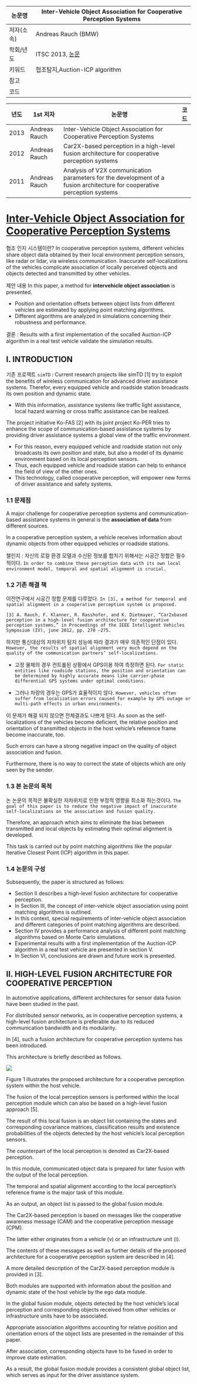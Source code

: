 |논문명|Inter-Vehicle Object Association for Cooperative Perception Systems|
|-|-|
|저자(소속)|Andreas Rauch (BMW)|
|학회/년도| ITSC 2013, [논문](https://ieeexplore.ieee.org/stamp/stamp.jsp?tp=&arnumber=6728345)|
|키워드|협조탐지,Auction-ICP algorithm |
|참고||
|코드||


|년도|1st 저자|논문명|코드|
|-|-|-|-|
|2013|Andreas Rauch|Inter-Vehicle Object Association for Cooperative Perception Systems||
|2012|Andreas Rauch|Car2X-based perception in a high-level fusion architecture for cooperative perception systems||
|2011|Andreas Rauch|Analysis of V2X communication parameters for the development of a fusion architecture for cooperative perception systems||







# [Inter-Vehicle Object Association for Cooperative Perception Systems](https://ieeexplore.ieee.org/abstract/document/6728345)





협조 인지 시스템이란? In cooperative perception systems, different vehicles share object data obtained by their local environment perception sensors, like radar or lidar, via wireless communication. Inaccurate self-localizations of the vehicles complicate association of locally perceived objects and objects detected and transmitted by other vehicles. 

제안 내용 In this paper, a method for **intervehicle object association** is presented. 
- Position and orientation offsets between object lists from different vehicles are estimated by applying point matching algorithms. 
- Different algorithms are analyzed in simulations concerning their robustness and performance. 

결론 : Results with a first implementation of the socalled Auction-ICP algorithm in a real test vehicle validate the simulation results.

## I. INTRODUCTION


기존 프로젝트 `simTD` : Current research projects like simTD [1] try to exploit the benefits of wireless communication for advanced driver assistance systems. Therefor, every equipped vehicle and roadside station broadcasts its own position and dynamic state. 
- With this information, assistance systems like traffic light assistance, local hazard warning or cross traffic assistance can be realized. 

The project initiative Ko-FAS [2] with its joint project Ko-PER tries to enhance the scope of communication-based assistance systems by providing driver assistance systems a global view of the traffic environment.
- For this reason, every equipped vehicle and roadside station not only broadcasts its own position and state, but also a model of its dynamic environment based on its local perception sensors. 
- Thus, each equipped vehicle and roadside station can help to enhance the field of view of the other ones.
- This technology, called cooperative perception, will empower new forms of driver assistance and safety systems.



### 1.1 문제점 

A major challenge for cooperative perception systems and communication-based assistance systems in general is the **association of data** from different sources. 

In a cooperative perception system, a vehicle receives information about dynamic objects from other equipped vehicles or roadside stations. 

챌린지 : 자신의 로컬 환경 모델과 수신된 정보를 합치기 위해서는 시공간 정합은 필수 적이다. `In order to combine these perception data with its own local environment model, temporal and spatial alignment is crucial. `

### 1.2 기존 해결 책 

이전연구에서 시공간 정합 문제를 다루었다. `In [3], a method for temporal and spatial alignment in a cooperative perception system is proposed. `

```
[3] A. Rauch, F. Klanner, R. Rasshofer, and K. Dietmayer, “Car2xbased perception in a high-level fusion architecture for cooperative perception systems,” in Proceedings of the IEEE Intelligent Vehicles Symposium (IV), june 2012, pp. 270 –275.
```

하지만 통신대상의 자차위치 탐지 성능에 따라 결과가 매우 의존적인 단점이 있다. `However, the results of spatial alignment very much depend on the quality of the communication partners’ self-localizations.`

- 고정 물체의 경우 컨트롤된 상황에서 GPS이용 하여 측정하면 된다. `For static entities like roadside stations, the position and orientation can be determined by highly accurate means like carrier-phase differential GPS systems under optimal conditions.`

- 그러나 차량의 경우는 GPS가 효율적이지 않다. `However, vehicles often suffer from localization errors caused for example by GPS outage or multi-path effects in urban environments.`

이 문제가 해결 되지 않으면 전체결과도 나쁘게 된다. As soon as the self-localizations of the vehicles become deficient, the relative position and orientation of transmitted objects in the host vehicle’s reference frame become inaccurate, too. 

Such errors can have a strong negative impact on the quality of object association and fusion. 

Furthermore, there is no way to correct the state of objects which are only seen by the sender. 

### 1.3 본 논문의 목적 

논 논문의 목적은 불확실한 자차위치로 인한 부정적 영향을 최소화 하는것이다. `The goal of this paper is to reduce the negative impact of inaccurate self-localizations on the association and fusion quality. `

Therefore, an approach which aims to eliminate the bias between transmitted and local objects by estimating their optimal alignment is developed.

This task is carried out by point matching algorithms like the popular Iterative Closest Point (ICP) algorithm in this paper.


### 1.4 논문의 구성 

Subsequently, the paper is structured as follows: 
- Section II describes a high-level fusion architecture for cooperative perception. 
- In Section III, the concept of inter-vehicle object association using point matching algorithms is outlined. 
- In this context, special requirements of inter-vehicle object association and different categories of point matching algorithms are described. 
- Section IV provides a performance analysis of different point matching algorithms based on Monte Carlo simulations. 
- Experimental results with a first implementation of the Auction-ICP algorithm in a real test vehicle are presented in section V. 
- In Section VI, conclusions are drawn and future work is presented.


## II. HIGH-LEVEL FUSION ARCHITECTURE FOR COOPERATIVE PERCEPTION


In automotive applications, different architectures for sensor data fusion have been studied in the past. 

For distributed sensor networks, as in cooperative perception systems, a high-level fusion architecture is preferable due to its reduced communication bandwidth and its modularity. 

In [4], such a fusion architecture for cooperative perception systems has been introduced. 

This architecture is briefly described as follows.

![](https://i.imgur.com/l2IttMP.png)

Figure 1 illustrates the proposed architecture for a cooperative perception system within the host vehicle. 

The fusion of the local perception sensors is performed within the local perception module which can also be based on a high-level fusion approach [5]. 

The result of this local fusion is an object list containing the states and corresponding covariance matrices, classification results and existence probabilities of the objects detected by the host vehicle’s local perception sensors.


The counterpart of the local perception is denoted as Car2X-based perception. 

In this module, communicated object data is prepared for later fusion with the output of the local perception. 

The temporal and spatial alignment according to the local perception’s reference frame is the major task of this module. 

As an output, an object list is passed to the global fusion module. 

The Car2X-based perception is based on messages like the cooperative awareness message (CAM) and the cooperative perception message (CPM). 

The latter either originates from a vehicle (v) or an infrastructure unit (i). 

The contents of these messages as well as further details of the proposed architecture for a cooperative perception system are described in [4]. 

A more detailed description of the Car2X-based perception module is provided in [3].


Both modules are supported with information about the position and dynamic state of the host vehicle by the ego data module.

In the global fusion module, objects detected by the host vehicle’s local perception and corresponding objects received from other vehicles or infrastructure units have to be associated. 

Appropriate association algorithms accounting for relative position and orientation errors of the object lists are presented in the remainder of this paper. 

After association, corresponding objects have to be fused in order to improve state estimation. 

As a result, the global fusion module provides a consistent global object list, which serves as input for the driver assistance system.

















